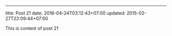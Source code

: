 ---
title: Post 21
date: 2018-04-24T03:12:43+07:00
updated: 2015-02-27T22:09:44+07:00

This is content of post 21